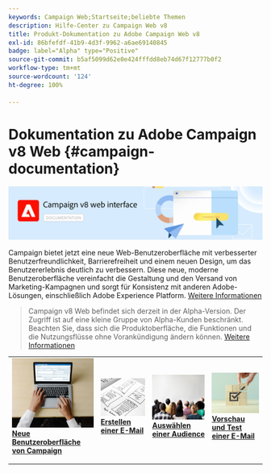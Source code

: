 ```yaml
---
keywords: Campaign Web;Startseite;beliebte Themen
description: Hilfe-Center zu Campaign Web v8
title: Produkt-Dokumentation zu Adobe Campaign Web v8
exl-id: 86bfefdf-41b9-4d3f-9962-a6ae69140845
badge: label="Alpha" type="Positive"
source-git-commit: b5af5099d62e0e424fffdd8eb74d67f12777b0f2
workflow-type: tm+mt
source-wordcount: '124'
ht-degree: 100%

---
```


# Dokumentation zu Adobe Campaign v8 Web {#campaign-documentation}

![](assets/do-not-localize/banner-documentationv8.png)

Campaign bietet jetzt eine neue Web-Benutzeroberfläche mit verbesserter Benutzerfreundlichkeit, Barrierefreiheit und einem neuen Design, um das Benutzererlebnis deutlich zu verbessern. Diese neue, moderne Benutzeroberfläche vereinfacht die Gestaltung und den Versand von Marketing-Kampagnen und sorgt für Konsistenz mit anderen Adobe-Lösungen, einschließlich Adobe Experience Platform. [Weitere Informationen](get-started/get-started.md)

>Campaign v8 Web befindet sich derzeit in der Alpha-Version. Der Zugriff ist auf eine kleine Gruppe von Alpha-Kunden beschränkt. Beachten Sie, dass sich die Produktoberfläche, die Funktionen und die Nutzungsflüsse ohne Vorankündigung ändern können. [Weitere Informationen](rn/release-notes.md)


<table style="table-layout:fixed"><tr style="border: 0;">
<td>
<a href="get-started/user-interface.md">
<img alt="neue Benutzeroberfläche" src="assets/do-not-localize/email-create.jpeg">
</a>
<div><a href="get-started/user-interface.md"><strong>Neue Benutzeroberfläche von Campaign</strong>
</div>
<p>
</td>
<td>
<a href="content/create-email-content.md">
<img alt="Gelegentlich" src="assets/do-not-localize/email-design.jpg">
</a>
<div>
<a href="content/create-email-content.md"><strong>Erstellen einer E-Mail</strong></a>
</div>
<p></td>
<td>
<a href="audience/about-audiences.md">
<img alt="Audiences" src="assets/do-not-localize/email-audience.jpg">
</a>
<div>
<a href="audience/about-audiences.md"><strong>Auswählen einer Audience</strong></a>
</div>
<p>
</td>
<td>
<a href="preview-test/proofs.md">
<img alt="Validierung" src="assets/do-not-localize/email-preview.jpg">
</a>
<div>
<a href="preview-test/proofs.md"><strong>Vorschau und Test einer E-Mail</strong></a>
</div>
<p>
</td>
</tr></table>
